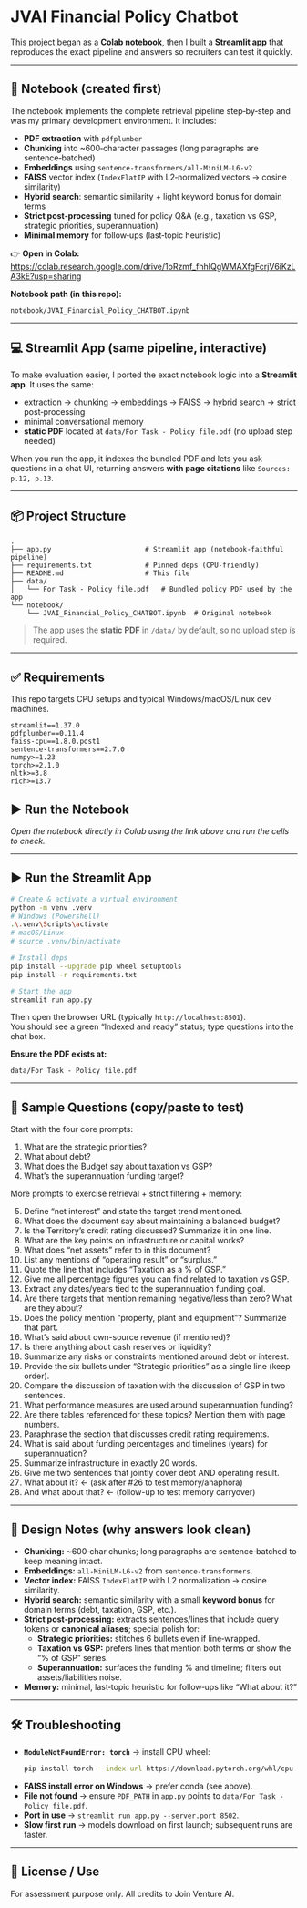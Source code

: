 # JVAI Financial Policy Chatbot

This project began as a **Colab notebook**, then I built a **Streamlit app** that reproduces the exact pipeline and answers so recruiters can test it quickly.

---

## 📓 Notebook (created first)

The notebook implements the complete retrieval pipeline step‑by‑step and was my primary development environment. It includes:
- **PDF extraction** with `pdfplumber`
- **Chunking** into ~600‑character passages (long paragraphs are sentence‑batched)
- **Embeddings** using `sentence-transformers/all-MiniLM-L6-v2`
- **FAISS** vector index (`IndexFlatIP` with L2‑normalized vectors → cosine similarity)
- **Hybrid search**: semantic similarity + light keyword bonus for domain terms
- **Strict post‑processing** tuned for policy Q&A (e.g., taxation vs GSP, strategic priorities, superannuation)
- **Minimal memory** for follow‑ups (last‑topic heuristic)

👉 **Open in Colab:** https://colab.research.google.com/drive/1oRzmf_fhhIQgWMAXfgFcrjV6iKzLA3kE?usp=sharing

**Notebook path (in this repo):**
```
notebook/JVAI_Financial_Policy_CHATBOT.ipynb
```

---

## 💻 Streamlit App (same pipeline, interactive)

To make evaluation easier, I ported the exact notebook logic into a **Streamlit app**. It uses the same:
- extraction → chunking → embeddings → FAISS → hybrid search → strict post‑processing
- minimal conversational memory
- **static PDF** located at `data/For Task - Policy file.pdf` (no upload step needed)

When you run the app, it indexes the bundled PDF and lets you ask questions in a chat UI, returning answers **with page citations** like `Sources: p.12, p.13`.

---

## 📦 Project Structure

```
.
├── app.py                       # Streamlit app (notebook-faithful pipeline)
├── requirements.txt             # Pinned deps (CPU-friendly)
├── README.md                    # This file
├── data/
│   └── For Task - Policy file.pdf   # Bundled policy PDF used by the app
└── notebook/
    └── JVAI_Financial_Policy_CHATBOT.ipynb  # Original notebook
```

> The app uses the **static PDF** in `/data/` by default, so no upload step is required.

---

## ✅ Requirements

This repo targets CPU setups and typical Windows/macOS/Linux dev machines.

```
streamlit==1.37.0
pdfplumber==0.11.4
faiss-cpu==1.8.0.post1
sentence-transformers==2.7.0
numpy>=1.23
torch>=2.1.0
nltk>=3.8
rich>=13.7
```

## ▶️ Run the Notebook

*Open the notebook directly in Colab using the link above and run the cells to check.*

---

## ▶️ Run the Streamlit App

```bash
# Create & activate a virtual environment
python -m venv .venv
# Windows (Powershell)
.\.venv\Scripts\activate
# macOS/Linux
# source .venv/bin/activate

# Install deps
pip install --upgrade pip wheel setuptools
pip install -r requirements.txt

# Start the app
streamlit run app.py
```

Then open the browser URL (typically `http://localhost:8501`).  
You should see a green “Indexed and ready” status; type questions into the chat box.

**Ensure the PDF exists at:**
```
data/For Task - Policy file.pdf
```

---

## 🧪 Sample Questions (copy/paste to test)

Start with the four core prompts:

1) What are the strategic priorities?  
2) What about debt?  
3) What does the Budget say about taxation vs GSP?  
4) What’s the superannuation funding target?

More prompts to exercise retrieval + strict filtering + memory:

5) Define “net interest” and state the target trend mentioned.  
6) What does the document say about maintaining a balanced budget?  
7) Is the Territory’s credit rating discussed? Summarize it in one line.  
8) What are the key points on infrastructure or capital works?  
9) What does “net assets” refer to in this document?  
10) List any mentions of “operating result” or “surplus.”  
11) Quote the line that includes “Taxation as a % of GSP.”  
12) Give me all percentage figures you can find related to taxation vs GSP.  
13) Extract any dates/years tied to the superannuation funding goal.  
14) Are there targets that mention remaining negative/less than zero? What are they about?  
15) Does the policy mention “property, plant and equipment”? Summarize that part.  
16) What’s said about own-source revenue (if mentioned)?  
17) Is there anything about cash reserves or liquidity?  
18) Summarize any risks or constraints mentioned around debt or interest.  
19) Provide the six bullets under “Strategic priorities” as a single line (keep order).  
20) Compare the discussion of taxation with the discussion of GSP in two sentences.  
21) What performance measures are used around superannuation funding?  
22) Are there tables referenced for these topics? Mention them with page numbers.  
23) Paraphrase the section that discusses credit rating requirements.  
24) What is said about funding percentages and timelines (years) for superannuation?  
25) Summarize infrastructure in exactly 20 words.  
26) Give me two sentences that jointly cover debt AND operating result.  
27) What about it?  ← (ask after #26 to test memory/anaphora)  
28) And what about that?  ← (follow-up to test memory carryover)

---

## 🧠 Design Notes (why answers look clean)

- **Chunking:** ~600‑char chunks; long paragraphs are sentence‑batched to keep meaning intact.  
- **Embeddings:** `all-MiniLM-L6-v2` from `sentence-transformers`.  
- **Vector index:** FAISS `IndexFlatIP` with L2 normalization → cosine similarity.  
- **Hybrid search:** semantic similarity with a small **keyword bonus** for domain terms (debt, taxation, GSP, etc.).  
- **Strict post‑processing:** extracts sentences/lines that include query tokens or **canonical aliases**; special polish for:
  - **Strategic priorities:** stitches 6 bullets even if line‑wrapped.  
  - **Taxation vs GSP:** prefers lines that mention both terms or show the “% of GSP” series.  
  - **Superannuation:** surfaces the funding % and timeline; filters out assets/liabilities noise.  
- **Memory:** minimal, last‑topic heuristic for follow‑ups like “What about it?”

---

## 🛠️ Troubleshooting

- **`ModuleNotFoundError: torch`** → install CPU wheel:
  ```bash
  pip install torch --index-url https://download.pytorch.org/whl/cpu
  ```
- **FAISS install error on Windows** → prefer conda (see above).  
- **File not found** → ensure `PDF_PATH` in `app.py` points to `data/For Task - Policy file.pdf`.  
- **Port in use** → `streamlit run app.py --server.port 8502`.  
- **Slow first run** → models download on first launch; subsequent runs are faster.

---

## 📄 License / Use

For assessment purpose only. All credits to Join Venture AI.

